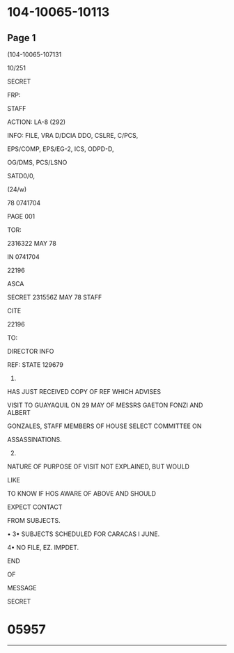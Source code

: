 # 104-10065-10113

## Page 1

(104-10065-107131

10/251

SECRET

FRP:

STAFF

ACTION: LA-8 (292)

INFO: FILE, VRA D/DCIA DDO, CSLRE, C/PCS,

EPS/COMP, EPS/EG-2, ICS, ODPD-D,

OG/DMS, PCS/LSNO

SATD0/0,

(24/w)

78 0741704

PAGE 001

TOR:

2316322 MAY 78

IN 0741704

22196

ASCA

SECRET 231556Z MAY 78 STAFF

CITE

22196

TO:

DIRECTOR INFO

REF: STATE 129679

1.

HAS JUST RECEIVED COPY OF REF WHICH ADVISES

VISIT TO GUAYAQUIL ON 29 MAY OF MESSRS GAETON FONZI AND ALBERT

GONZALES, STAFF MEMBERS OF HOUSE SELECT COMMITTEE ON

ASSASSINATIONS.

2.

NATURE OF PURPOSE OF VISIT NOT EXPLAINED, BUT WOULD

LIKE

TO KNOW IF HOS AWARE OF ABOVE AND SHOULD

EXPECT CONTACT

FROM SUBJECTS.

• 3• SUBJECTS SCHEDULED FOR CARACAS I JUNE.

4• NO FILE, EZ. IMPDET.

END

OF

MESSAGE

SECRET

# 05957

---

